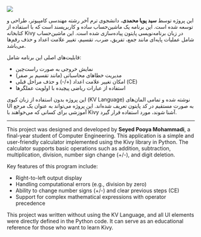 ![](https://github.com/Poyamohamadi/Python_Kivy_Calculator/blob/main/Kivy_Calculator.gif)

این پروژه توسط **سید پویا محمدی**، دانشجوی ترم آخر رشته مهندسی کامپیوتر، طراحی و توسعه شده است. این برنامه یک ماشین‌حساب ساده و کاربرپسند است که با استفاده از کتابخانه Kivy در زبان برنامه‌نویسی پایتون پیاده‌سازی شده است. این ماشین‌حساب شامل عملیات پایه‌ای مانند جمع، تفریق، ضرب، تقسیم، تغییر علامت اعداد و حذف رقم‌ها می‌باشد. 

قابلیت‌های اصلی این برنامه شامل:
- نمایش خروجی به صورت راست‌چین
- مدیریت خطاهای محاسباتی (مانند تقسیم بر صفر)
- امکان تغییر علامت اعداد (+/-) و حذف مراحل قبلی (CE)
- استفاده از عبارات ریاضی پیچیده با اولویت عملگرها

این پروژه بدون استفاده از زبان کیوی (KV Language) نوشته شده و تمامی المان‌های UI به صورت مستقیم در کد پایتون تعریف شده‌اند. این پروژه می‌تواند به عنوان یک مرجع آموزشی برای کسانی که می‌خواهند با Kivy آشنا شوند، مورد استفاده قرار گیرد.

---

This project was designed and developed by **Seyed Pooya Mohammadi**, a final-year student of Computer Engineering. This application is a simple and user-friendly calculator implemented using the Kivy library in Python. The calculator supports basic operations such as addition, subtraction, multiplication, division, number sign change (+/-), and digit deletion.

Key features of this program include:
- Right-to-left output display
- Handling computational errors (e.g., division by zero)
- Ability to change number signs (+/-) and clear previous steps (CE)
- Support for complex mathematical expressions with operator precedence

This project was written without using the KV Language, and all UI elements were directly defined in the Python code. It can serve as an educational reference for those who want to learn Kivy.


